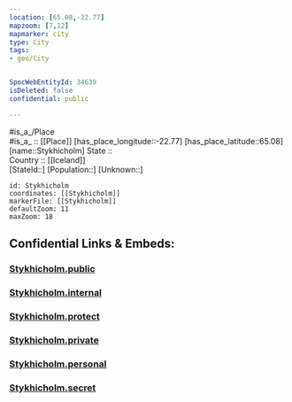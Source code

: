```yaml
---
location: [65.08,-22.77] 
mapzoom: [7,12] 
mapmarker: city 
type: City
tags:
- geo/City


SpocWebEntityId: 34639
isDeleted: false
confidential: public

---
```

#is_a_/Place  
#is_a_ :: [[Place]] 
[has_place_longitude::-22.77] 
[has_place_latitude::65.08] 
[name::Stykhicholm] 
State ::  
Country :: [[Iceland]]  
[StateId::] 
[Population::] 
[Unknown::] 


```leaflet
id: Stykhicholm
coordinates: [[Stykhicholm]] 
markerFile: [[Stykhicholm]] 
defaultZoom: 11 
maxZoom: 18
```


## Confidential Links & Embeds: 

### [Stykhicholm.public](/_public/\Earth\Continent\Europe\Europe~North\Iceland\CityStykhicholm.public.md) 

### [Stykhicholm.internal](/_internal/\Earth\Continent\Europe\Europe~North\Iceland\CityStykhicholm.internal.md) 

### [Stykhicholm.protect](/_protect/\Earth\Continent\Europe\Europe~North\Iceland\CityStykhicholm.protect.md) 

### [Stykhicholm.private](/_private/\Earth\Continent\Europe\Europe~North\Iceland\CityStykhicholm.private.md) 

### [Stykhicholm.personal](/_personal/\Earth\Continent\Europe\Europe~North\Iceland\CityStykhicholm.personal.md) 

### [Stykhicholm.secret](/_secret/\Earth\Continent\Europe\Europe~North\Iceland\CityStykhicholm.secret.md)

